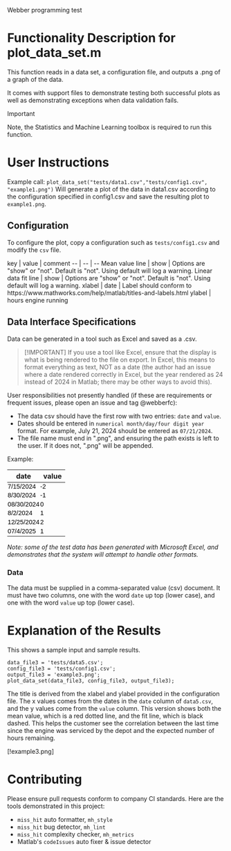 Webber programming test

# Functionality Description for plot_data_set.m
This function reads in a data set, a configuration file, and outputs a
.png of a graph of the data.

It comes with support files to demonstrate testing both successful plots
as well as demonstrating exceptions when data validation fails.

> [!IMPORTANT]  
> Note, the Statistics and Machine Learning toolbox is required to run this
function.

# User Instructions  
Example call:
`plot_data_set("tests/data1.csv","tests/config1.csv", "example1.png")`
Will generate a plot of the data in data1.csv according to the
configuration specified in config1.csv and save the resulting plot to
`example1.png`.

## Configuration
To configure the plot, copy a configuration such as `tests/config1.csv`
and modify the `csv` file.

<html xmlns:v="urn:schemas-microsoft-com:vml"
xmlns:o="urn:schemas-microsoft-com:office:office"
xmlns:x="urn:schemas-microsoft-com:office:excel"
xmlns="http://www.w3.org/TR/REC-html40">

<head>

<meta name=ProgId content=Excel.Sheet>
<meta name=Generator content="Microsoft Excel 15">
<link id=Main-File rel=Main-File
href="file:///C:/Users/dev/AppData/Local/Temp/msohtmlclip1/01/clip.htm">
<link rel=File-List
href="file:///C:/Users/dev/AppData/Local/Temp/msohtmlclip1/01/clip_filelist.xml">
<style>
<!--table
	{mso-displayed-decimal-separator:"\.";
	mso-displayed-thousand-separator:"\,";}
@page
	{margin:.75in .7in .75in .7in;
	mso-header-margin:.3in;
	mso-footer-margin:.3in;}
tr
	{mso-height-source:auto;}
col
	{mso-width-source:auto;}
br
	{mso-data-placement:same-cell;}
td
	{padding-top:1px;
	padding-right:1px;
	padding-left:1px;
	mso-ignore:padding;
	color:black;
	font-size:11.0pt;
	font-weight:400;
	font-style:normal;
	text-decoration:none;
	font-family:"Aptos Narrow", sans-serif;
	mso-font-charset:0;
	mso-number-format:General;
	text-align:general;
	vertical-align:bottom;
	border:none;
	mso-background-source:auto;
	mso-pattern:auto;
	mso-protection:locked visible;
	white-space:nowrap;
	mso-rotate:0;}
.xl65
	{font-weight:700;
	font-family:Arial, sans-serif;
	mso-font-charset:0;
	background:#D9D9D9;
	mso-pattern:black none;}
.xl66
	{font-family:Arial, sans-serif;
	mso-font-charset:0;}
.xl67
	{text-align:left;
	white-space:normal;}
-->
</style></head>
<body link="#467886" vlink="#96607D">
key | value | comment
-- | -- | --
Mean value line | show | Options are "show" or "not". Default is "not". Using default will log a warning.
Linear data fit line | show | Options are "show" or "not". Default is "not". Using default will log a warning.
xlabel | date | Label should conform to https://www.mathworks.com/help/matlab/titles-and-labels.html
ylabel | hours engine running
</body></html>


## Data Interface Specifications
Data can be generated in a tool such as Excel and saved as a .csv.

> [!IMPORTANT] If you use a tool like Excel, ensure that the
display is what is being rendered to the file on export. In Excel, this
means to format everything as text, NOT as a date (the author had an issue
where a date rendered correctly in Excel, but the year rendered as 24
instead of 2024 in Matlab; there may be other ways to avoid this).

User responsibilities not presently handled (if these are requirements or
frequent issues, please open an issue and tag @webberfc):
- The data csv should have the first row with two entries: `date` and
`value`.
- Dates should be entered in `numerical month/day/four digit year` format.
For example, July 21, 2024 should be entered as `07/21/2024`.
- The file name must end in ".png", and ensuring the path exists is left to
the user. If it does not, ".png" will be appended.

Example:

<html xmlns:v="urn:schemas-microsoft-com:vml"
xmlns:o="urn:schemas-microsoft-com:office:office"
xmlns:x="urn:schemas-microsoft-com:office:excel"
xmlns="http://www.w3.org/TR/REC-html40">

<head>
<meta name=ProgId content=Excel.Sheet>
<meta name=Generator content="Microsoft Excel 15">
<link id=Main-File rel=Main-File
href="file:///C:/Users/dev/AppData/Local/Temp/msohtmlclip1/01/clip.htm">
<link rel=File-List
href="file:///C:/Users/dev/AppData/Local/Temp/msohtmlclip1/01/clip_filelist.xml">
<style>
<!--table
	{mso-displayed-decimal-separator:"\.";
	mso-displayed-thousand-separator:"\,";}
@page
	{margin:.75in .7in .75in .7in;
	mso-header-margin:.3in;
	mso-footer-margin:.3in;}
tr
	{mso-height-source:auto;}
col
	{mso-width-source:auto;}
br
	{mso-data-placement:same-cell;}
td
	{padding-top:1px;
	padding-right:1px;
	padding-left:1px;
	mso-ignore:padding;
	color:black;
	font-size:11.0pt;
	font-weight:400;
	font-style:normal;
	text-decoration:none;
	font-family:"Aptos Narrow", sans-serif;
	mso-font-charset:0;
	mso-number-format:General;
	text-align:general;
	vertical-align:bottom;
	border:none;
	mso-background-source:auto;
	mso-pattern:auto;
	mso-protection:locked visible;
	white-space:nowrap;
	mso-rotate:0;}
.xl65
	{font-weight:700;
	font-family:Arial, sans-serif;
	mso-font-charset:0;
	background:#D9D9D9;
	mso-pattern:black none;}
.xl66
	{mso-number-format:"Short Date";}
-->
</style></head>
<body link="#467886" vlink="#96607D">

date | value
-- | --
7/15/2024 | -2
8/30/2024 | -1
08/30/2024 | 0
8/2/2024 | 1
12/25/2024 | 2
07/4/2025 | 1
</body></html>

_Note: some of the test data has been generated with Microsoft Excel, and
demonstrates that the system will attempt to handle other formats._

### Data
The data must be supplied in a comma-separated value (csv) document.
It must have two columns, one with the word `date` up top (lower case),
and one with the word `value` up top (lower case). 

# Explanation of the Results

This shows a sample input and sample results.
```
data_file3 = 'tests/data5.csv';
config_file3 = 'tests/config1.csv';
output_file3 = 'example3.png';
plot_data_set(data_file3, config_file3, output_file3);
```

The title is derived from the xlabel and ylabel provided in the configuration
file. The x values comes from the dates in the `date` column of `data5.csv`,
and the y values come from the `value` column. This version shows both
the mean value, which is a red dotted line, and the fit line, which is
black dashed. This helps the customer see the correlation between the last
time since the engine was serviced by the depot and the expected number of
hours remaining.

[!example3.png]

# Contributing
Please ensure pull requests conform to company CI standards.
Here are the tools demonstrated in this project:
- `miss_hit` auto formatter, `mh_style`
- `miss_hit` bug detector, `mh_lint`
- `miss_hit` complexity checker, `mh_metrics`
- Matlab's `codeIssues` auto fixer & issue detector

